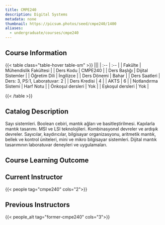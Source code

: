 ```yaml
---
title: CMPE240
description: Digital Systems
metadata: none
thumbnail: https://picsum.photos/seed/cmpe240/1400
aliases:
  - undergraduate/courses/cmpe240
---
```


## Course Information

<!-- prettier-ignore-start -->
{{< table class="table-hover table-sm" >}}
|||
| :-- | :-- |
| Fakülte | Mühendislik Fakültesi |
| Ders Kodu | CMPE240 |
| Ders Başlığı | Dijital Sistemler |
| Öğretim Dili | İngilizce |
| Ders Dönemi | Bahar |
| Ders Saatleri | Ders: 3, PS:1, Laboratuvar: 2 |
| Ders Kredisi | 4 |
| AKTS | 6 |
| Notlandırma Sistemi | Harf Notu |
| Önkoşul dersleri | Yok |
| Eşkoşul dersleri | Yok |

{{< /table >}}
<!-- prettier-ignore-end -->

## Catalog Description

Sayı sistemleri. Boolean cebiri, mantık ağları ve basitleştirilmesi. Kapılarla mantık tasarımı. MSI ve LSI teknolojileri. Kombinasyonel devreler ve ardışık devreler. Sayıcılar, kaydırıcılar, bilgisayar organizasyonu, aritmetik mantık, bellek ve kontrol üniteleri, mini ve mikro bilgisayar sistemleri. Dijital mantık tasarımının laboratuvar deneyleri ve uygulamaları.

## Course Learning Outcome

## Current Instructor

{{< people tag="cmpe240" cols="2">}}

## Previous Instructors

{{< people_alt tag="former-cmpe240" cols="3">}}

